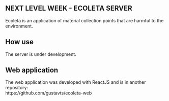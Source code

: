 ## NEXT LEVEL WEEK - ECOLETA SERVER

<p>Ecoleta is an application of material collection points that are harmful to the environment.</p>

## How use

<p>The server is under development.</p>

## Web application

<p>The web application was developed with ReactJS and is in another repository: <br/> https://github.com/gustavts/ecoleta-web</p>
